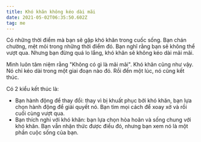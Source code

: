 ```yaml
---
title: Khó khăn không kéo dài mãi
date: 2021-05-02T06:35:50.602Z
tag: me
---
```

Có những thời điểm mà bạn sẽ gặp khó khăn trong cuốc sống. Bạn chán chường, mệt mỏi trong những thời điểm đó. Bạn nghĩ rằng bạn sẽ không thể vượt qua. Nhưng bạn đừng quá lo lắng, khó khăn sẽ không kéo dài mãi mãi.

Mình luôn tâm niệm rằng "Không có gì là mãi mãi". Khó khăn cũng như vậy. Nó chỉ kéo dài trong một giai đoạn nào đó. Rồi đến một lúc, nó cũng kết thúc.

Có 2 kiểu kết thúc là:

* Bạn hành động để thay đổi: thay vì bị khuất phục bởi khó khăn, bạn lựa chọn hành động để giải quyết nó. Bạn tìm mọi cách để xoay xở và rồi cuối cùng vượt qua.
* Bạn thích nghi với khó khăn: bạn lựa chọn hòa hoãn và sống chung với khó khăn. Bạn vẫn nhận thức được điều đó, nhưng bạn xem nó là một phần cuộc sống của bạn.